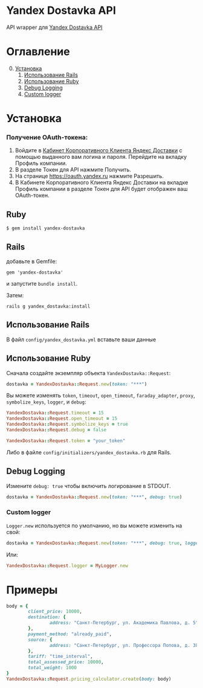 # Yandex Dostavka API

API wrapper для [Yandex Dostavka API](https://yandex.ru/dev/logistics/delivery-api/doc/about/intro.html)

# Оглавление
0. [Установка](#install)
    1. [Использование Rails](#using_rails)
    2. [Использование Ruby](#using_ruby)
    3. [Debug Logging](#debug_logging)
    4. [Custom logger](#custom_logger)

# <a name="install"></a> Установка

### Получение OAuth-токена:

1. Войдите в [Кабинет Корпоративного Клиента Яндекс Доставки](https://dostavka.yandex.ru/change/) с помощью выданного вам логина и пароля.
Перейдите на вкладку Профиль компании.
2. В разделе Токен для API нажмите Получить.
3. На странице https://oauth.yandex.ru нажмите Разрешить.
4. В Кабинете Корпоративного Клиента Яндекс Доставки на вкладке Профиль компании в разделе Токен для API будет отображен ваш OAuth-токен.

## Ruby
    $ gem install yandex-dostavka
## Rails
добавьте в Gemfile:

    gem 'yandex-dostavka'

и запустите `bundle install`.

Затем:

    rails g yandex_dostavka:install

## <a name="using_rails"></a> Использование Rails

В файл `config/yandex_dostavka.yml` вставьте ваши данные

## <a name="using_ruby"></a> Использование Ruby

Сначала создайте экземпляр объекта `YandexDostavka::Request`:

```ruby
dostavka = YandexDostavka::Request.new(token: "***")
```

Вы можете изменять `token`, `timeout`, `open_timeout`, `faraday_adapter`, `proxy`, `symbolize_keys`, `logger`, и `debug`:

```ruby
YandexDostavka::Request.timeout = 15
YandexDostavka::Request.open_timeout = 15
YandexDostavka::Request.symbolize_keys = true
YandexDostavka::Request.debug = false

YandexDostavka::Request.token = "your_token"
```

Либо в файле `config/initializers/yandex_dostavka.rb` для Rails.

## <a name="debug_logging"></a> Debug Logging

Измените `debug: true` чтобы включить логирование в STDOUT.

```ruby
dostavka = YandexDostavka::Request.new(token: "***", debug: true)
```

### <a name="custom_logger"></a> Custom logger

`Logger.new` используется по умолчанию, но вы можете изменить на свой:

```ruby
dostavka = YandexDostavka::Request.new(token: "***", debug: true, logger: MyLogger.new)
```

Или:

```ruby
YandexDostavka::Request.logger = MyLogger.new
```

# <a name="examples"></a> Примеры


```ruby
body = { 
        client_price: 10000,
        destination: {
                address: "Санкт-Петербург, ул. Академика Павлова, д. 5"
        },
        payment_method: "already_paid",
        source: {
                address: "Санкт-Петербург, ул. Профессора Попова, д. 38"
        },
        tariff: "time_interval",
        total_assessed_price: 10000,
        total_weight: 1000
}
YandexDostavka::Request.pricing_calculator.create(body: body)
```